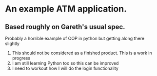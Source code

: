 # An example ATM application.
## Based roughly on Gareth's usual spec.

Probably a horrible example of OOP in python but getting along there slightly

1. This should not be considered as a finished product. This is  a work in progress
2. I am still learning Python too so this can be improved
3. I need to workout how I will do the login functionality
